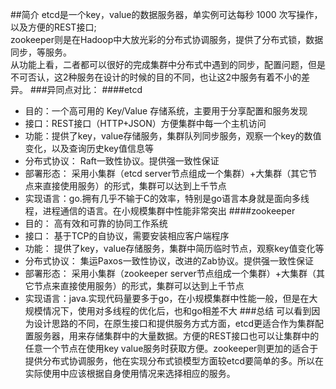 ##简介
etcd是一个key，value的数据服务器，单实例可达每秒 1000 次写操作，以及方便的REST接口;<br>
zookeeper则是在Hadoop中大放光彩的分布式协调服务，提供了分布式锁，数据同步，等服务。<br>
从功能上看，二者都可以很好的完成集群中分布式中遇到的同步，配置问题，但是不可否认，这2种服务在设计的时候的目的不同，也让这2中服务有着不小的差异。
###异同点对比：
####etcd
- 目的：一个高可用的 Key/Value 存储系统，主要用于分享配置和服务发现
- 接口：REST接口（HTTP+JSON）方便集群中每一个主机访问
- 功能：提供了key，value存储服务，集群队列同步服务，观察一个key的数值变化，以及查询历史key值信息等
- 分布式协议： Raft一致性协议。提供强一致性保证
- 部署形态： 采用小集群（etcd server节点组成一个集群）+大集群（其它节点来直接使用服务）的形式，集群可以达到上千节点
- 实现语言：go.拥有几乎不输于C的效率，特别是go语言本身就是面向多线程，进程通信的语言。在小规模集群中性能非常突出
####zookeeper
- 目的： 高有效和可靠的协同工作系统
- 接口： 基于TCP的自协议，需要安装相应客户端程序
- 功能： 提供了key，value存储服务，集群中简历临时节点，观察key值变化等
- 分布式协议： 集运Paxos一致性协议，改进的Zab协议。提供强一致性保证
- 部署形态： 采用小集群（zookeeper server节点组成一个集群）+大集群（其它节点来直接使用服务）的形式，集群可以达到上千节点
- 实现语言：java.实现代码量要多于go，在小规模集群中性能一般，但是在大规模情况下，使用对多线程的优化后，也和go相差不大
###总结
可以看到因为设计思路的不同，在原生接口和提供服务方式方面，etcd更适合作为集群配置服务器，用来存储集群中的大量数据。方便的REST接口也可以让集群中的任意一个节点在使用key value服务时获取方便。zookeeper则更加的适合于提供分布式协调服务，他在实现分布式锁模型方面较etcd要简单的多。所以在实际使用中应该根据自身使用情况来选择相应的服务。